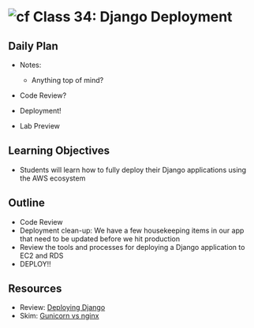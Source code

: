 # ![cf](http://i.imgur.com/7v5ASc8.png) Class 34: Django Deployment

## Daily Plan
- Notes:
    - Anything top of mind?

- Code Review?
- Deployment!
- Lab Preview

## Learning Objectives
- Students will learn how to fully deploy their Django applications using the AWS ecosystem

## Outline
- Code Review
- Deployment clean-up: We have a few housekeeping items in our app that need to be updated before we hit production
- Review the tools and processes for deploying a Django application to EC2 and RDS
- DEPLOY!!

## Resources
- Review: [Deploying Django](http://uwpce-pythoncert.github.io/training.python_web/html/presentations/session10.html)
- Skim: [Gunicorn vs nginx](https://www.quora.com/What-are-the-differences-between-nginx-and-gunicorn)
